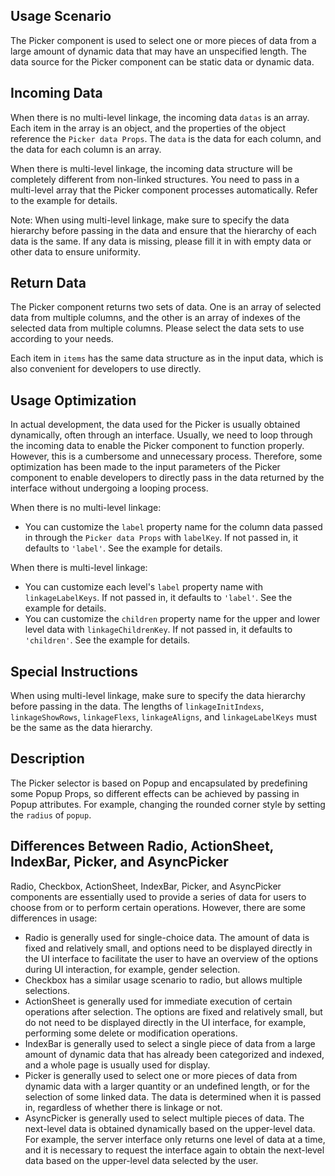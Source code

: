 ## Usage Scenario

The Picker component is used to select one or more pieces of data from a large amount of dynamic data that may have an unspecified length. The data source for the Picker component can be static data or dynamic data.

## Incoming Data

When there is no multi-level linkage, the incoming data `datas` is an array. Each item in the array is an object, and the properties of the object reference the `Picker data Props`. The `data` is the data for each column, and the data for each column is an array.

When there is multi-level linkage, the incoming data structure will be completely different from non-linked structures. You need to pass in a multi-level array that the Picker component processes automatically. Refer to the example for details.

Note: When using multi-level linkage, make sure to specify the data hierarchy before passing in the data and ensure that the hierarchy of each data is the same. If any data is missing, please fill it in with empty data or other data to ensure uniformity.

## Return Data

The Picker component returns two sets of data. One is an array of selected data from multiple columns, and the other is an array of indexes of the selected data from multiple columns. Please select the data sets to use according to your needs.

Each item in `items` has the same data structure as in the input data, which is also convenient for developers to use directly.

## Usage Optimization

In actual development, the data used for the Picker is usually obtained dynamically, often through an interface. Usually, we need to loop through the incoming data to enable the Picker component to function properly. However, this is a cumbersome and unnecessary process. Therefore, some optimization has been made to the input parameters of the Picker component to enable developers to directly pass in the data returned by the interface without undergoing a looping process.

When there is no multi-level linkage:

- You can customize the `label` property name for the column data passed in through the `Picker data Props` with `labelKey`. If not passed in, it defaults to `'label'`. See the example for details.

When there is multi-level linkage:

- You can customize each level's `label` property name with `linkageLabelKeys`. If not passed in, it defaults to `'label'`. See the example for details.
- You can customize the `children` property name for the upper and lower level data with `linkageChildrenKey`. If not passed in, it defaults to `'children'`. See the example for details.

## Special Instructions

When using multi-level linkage, make sure to specify the data hierarchy before passing in the data. The lengths of `linkageInitIndexs`, `linkageShowRows`, `linkageFlexs`, `linkageAligns`, and `linkageLabelKeys` must be the same as the data hierarchy.

## Description

The Picker selector is based on Popup and encapsulated by predefining some Popup Props, so different effects can be achieved by passing in Popup attributes. For example, changing the rounded corner style by setting the `radius` of `popup`.

## Differences Between Radio, ActionSheet, IndexBar, Picker, and AsyncPicker

Radio, Checkbox, ActionSheet, IndexBar, Picker, and AsyncPicker components are essentially used to provide a series of data for users to choose from or to perform certain operations. However, there are some differences in usage:

- Radio is generally used for single-choice data. The amount of data is fixed and relatively small, and options need to be displayed directly in the UI interface to facilitate the user to have an overview of the options during UI interaction, for example, gender selection.
- Checkbox has a similar usage scenario to radio, but allows multiple selections.
- ActionSheet is generally used for immediate execution of certain operations after selection. The options are fixed and relatively small, but do not need to be displayed directly in the UI interface, for example, performing some delete or modification operations.
- IndexBar is generally used to select a single piece of data from a large amount of dynamic data that has already been categorized and indexed, and a whole page is usually used for display.
- Picker is generally used to select one or more pieces of data from dynamic data with a larger quantity or an undefined length, or for the selection of some linked data. The data is determined when it is passed in, regardless of whether there is linkage or not.
- AsyncPicker is generally used to select multiple pieces of data. The next-level data is obtained dynamically based on the upper-level data. For example, the server interface only returns one level of data at a time, and it is necessary to request the interface again to obtain the next-level data based on the upper-level data selected by the user.
